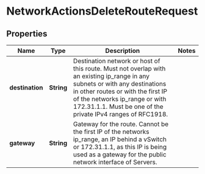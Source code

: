 

# NetworkActionsDeleteRouteRequest


## Properties

| Name | Type | Description | Notes |
|------------ | ------------- | ------------- | -------------|
|**destination** | **String** | Destination network or host of this route. Must not overlap with an existing ip_range in any subnets or with any destinations in other routes or with the first IP of the networks ip_range or with 172.31.1.1. Must be one of the private IPv4 ranges of RFC1918. |  |
|**gateway** | **String** | Gateway for the route. Cannot be the first IP of the networks ip_range, an IP behind a vSwitch or 172.31.1.1, as this IP is being used as a gateway for the public network interface of Servers. |  |



